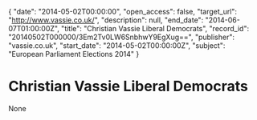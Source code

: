 {
  "date": "2014-05-02T00:00:00", 
  "open_access": false, 
  "target_url": "http://www.vassie.co.uk/", 
  "description": null, 
  "end_date": "2014-06-07T01:00:00Z", 
  "title": "Christian Vassie Liberal Democrats", 
  "record_id": "20140502T000000/3Em2Tv0LW6SnbhwY9EgXug==", 
  "publisher": "vassie.co.uk", 
  "start_date": "2014-05-02T00:00:00Z", 
  "subject": "European Parliament Elections 2014"
}

# Christian Vassie Liberal Democrats

None